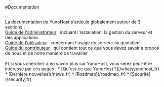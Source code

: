 #Documentation

<br />
La documentation de YunoHost s'articule globalement autour de 3 sections :

<br />
<a class="btn btn-primary" href="/admindoc_fr">Guide de l'administrateur</a> &nbsp;
<span class="text-muted">incluant l'installation, la gestion du serveur et des applications</span>

<br />
<a class="btn btn-success" href="/userdoc_fr">Guide de l'utilisateur</a> &nbsp;
<span class="text-muted">concernant l'usage du serveur au quotidien</span>

<br />
<a class="btn btn-danger" href="/contribute_fr">Guide du contributeur</a> &nbsp;
<span class="text-muted">qui contient tout ce que vous devez savoir à propos de nous et de notre manière de travailler</span>

<br />
<br />
Et si vous cherchez à en savoir plus sur YunoHost, vous serez peut-être intéressé par ces pages :
 * [Qu'est-ce que YunoHost ?](/whatsyunohost_fr)
 * [Dernière nouvelles](/news_fr)
 * [Roadmap](/roadmap_fr)
 * [Sécurité](/security_fr)
